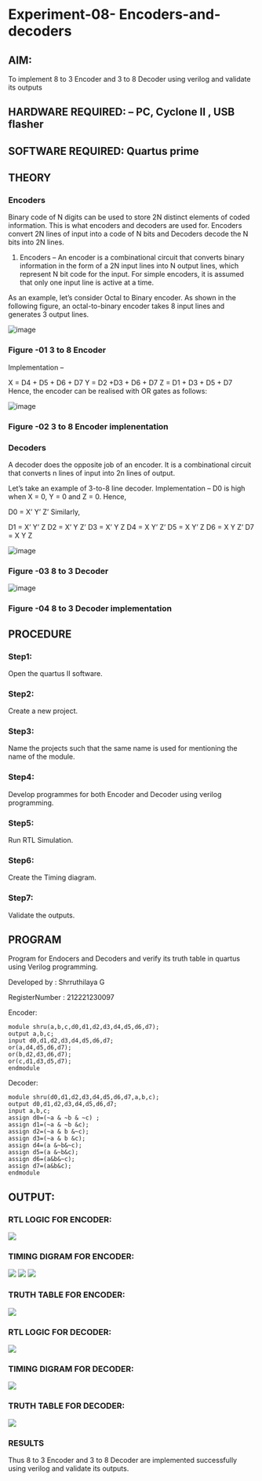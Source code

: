 # Experiment-08- Encoders-and-decoders 
## AIM: 
To implement 8 to 3 Encoder and  3 to 8 Decoder using verilog and validate its outputs
## HARDWARE REQUIRED:  – PC, Cyclone II , USB flasher
## SOFTWARE REQUIRED:   Quartus prime
## THEORY 

### Encoders
Binary code of N digits can be used to store 2N distinct elements of coded information. This is what encoders and decoders are used for. Encoders convert 2N lines of input into a code of N bits and Decoders decode the N bits into 2N lines.

1. Encoders –
An encoder is a combinational circuit that converts binary information in the form of a 2N input lines into N output lines, which represent N bit code for the input. For simple encoders, it is assumed that only one input line is active at a time.

As an example, let’s consider Octal to Binary encoder. As shown in the following figure, an octal-to-binary encoder takes 8 input lines and generates 3 output lines.

![image](https://user-images.githubusercontent.com/36288975/171543588-bc0746df-a173-4b35-989e-5fb7d385fe8a.png)
### Figure -01 3 to 8 Encoder 


Implementation –

X = D4 + D5 + D6 + D7
Y = D2 +D3 + D6 + D7
Z = D1 + D3 + D5 + D7 
Hence, the encoder can be realised with OR gates as follows:


![image](https://user-images.githubusercontent.com/36288975/171543740-68403b82-aa93-4c98-9343-f32b14885a2e.png)
### Figure -02 3 to 8 Encoder implenentation 

### Decoders 
A decoder does the opposite job of an encoder. It is a combinational circuit that converts n lines of input into 2n lines of output.

Let’s take an example of 3-to-8 line decoder.
Implementation –
D0 is high when X = 0, Y = 0 and Z = 0. Hence,

D0 = X’ Y’ Z’ 
Similarly,

D1 = X’ Y’ Z
D2 = X’ Y Z’
D3 = X’ Y Z
D4 = X Y’ Z’
D5 = X Y’ Z
D6 = X Y Z’
D7 = X Y Z 


![image](https://user-images.githubusercontent.com/36288975/171543978-ee2d0671-2846-40a1-8705-507fd6287a49.png)
### Figure -03 8 to 3 Decoder 



![image](https://user-images.githubusercontent.com/36288975/171543866-5a6eace6-8683-49d7-9c4f-a7cb30ec3035.png)
### Figure -04 8 to 3 Decoder implementation 

## PROCEDURE
### Step1:
Open the quartus II software.

### Step2:
Create a new project.

### Step3:
Name the projects such that the same name is used for mentioning the name of the module.

### Step4:
Develop programmes for both Encoder and Decoder using verilog programming.

### Step5:
Run RTL Simulation.

### Step6:
Create the Timing diagram.

### Step7:
Validate the outputs.

## PROGRAM 
Program for Endocers and Decoders  and verify its truth table in quartus using Verilog programming. 

Developed by : Shrruthilaya G

RegisterNumber :  212221230097

Encoder:
```
module shru(a,b,c,d0,d1,d2,d3,d4,d5,d6,d7);
output a,b,c;
input d0,d1,d2,d3,d4,d5,d6,d7;
or(a,d4,d5,d6,d7);
or(b,d2,d3,d6,d7);
or(c,d1,d3,d5,d7);
endmodule
```
Decoder:
```
module shru(d0,d1,d2,d3,d4,d5,d6,d7,a,b,c);
output d0,d1,d2,d3,d4,d5,d6,d7;
input a,b,c;
assign d0=(~a & ~b & ~c) ;
assign d1=(~a & ~b &c);
assign d2=(~a & b &~c);
assign d3=(~a & b &c);
assign d4=(a &~b&~c);
assign d5=(a &~b&c);
assign d6=(a&b&~c);
assign d7=(a&b&c);
endmodule

```
## OUTPUT:
### RTL LOGIC FOR ENCODER:
![](encoderlogicgate.PNG)
### TIMING DIGRAM FOR ENCODER:
![](encodertimingdiagram1.PNG)
![](encodertimingdiagram2.PNG)
![](encodertimingdiagram3.PNG)
### TRUTH TABLE FOR ENCODER:
![](encodertruthtable.png)

### RTL LOGIC FOR DECODER:
![](decoderlogicgate.PNG)
### TIMING DIGRAM FOR DECODER:
![](decodertimingdiagram.PNG)

### TRUTH TABLE FOR DECODER:
![](decodertruthtable.png)




### RESULTS 
Thus 8 to 3 Encoder and 3 to 8 Decoder are implemented successfully using verilog and validate its outputs.
